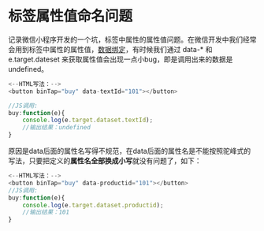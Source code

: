 # 标签属性值命名问题

记录微信小程序开发的一个坑，标签中属性的属性值问题。在微信开发中我们经常会用到标签中属性的属性值，[数据绑定](https://developers.weixin.qq.com/miniprogram/dev/reference/wxml/data.html)，有时候我们通过 data-\* 和 e.target.dateset 来获取属性值会出现一点小bug，即是调用出来的数据是undefined。

```javascript
<--HTML写法：-->
<button binTap="buy" data-textId="101"></button>

//JS调用:
buy:function(e){
    console.log(e.target.dataset.textId);
    //输出结果：undefined
}
```

原因是data后面的属性名写得不规范，在data后面的属性名是不能按照驼峰式的写法，只要把定义的**属性名全部换成小写**就没有问题了，如下：

```javascript
<--HTML写法：-->
<button binTap="buy" data-productid="101"></button>
//JS调用:
buy:function(e){
    console.log(e.target.dataset.productid);
    //输出结果：101
}
```

